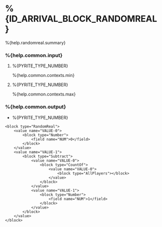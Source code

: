 # %{ID_ARRIVAL_BLOCK_RANDOMREAL}

%{help.randomreal.summary}

### %{help.common.input}

1. %{PYRITE_TYPE_NUMBER}

    %{help.common.contexts.min}

2. %{PYRITE_TYPE_NUMBER}

    %{help.common.contexts.max}

### %{help.common.output}

-   %{PYRITE_TYPE_NUMBER}

```
<block type="RandomReal">
    <value name="VALUE-0">
        <block type="Number">
            <field name="NUM">0</field>
        </block>
    </value>
    <value name="VALUE-1">
        <block type="Subtract">
            <value name="VALUE-0">
                <block type="CountOf">
                    <value name="VALUE-0">
                        <block type="AllPlayers"></block>
                    </value>
                </block>
            </value>
            <value name="VALUE-1">
                <block type="Number">
                    <field name="NUM">1</field>
                </block>
            </value>
        </block>
    </value>
</block>
```